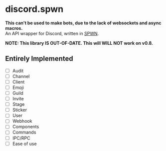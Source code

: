 # discord.spwn

**This can't be used to make bots, due to the lack of websockets and async macros.**<br>
An API wrapper for Discord, written in [SPWN](https://github.com/Spu7Nix/SPWN-language).

**NOTE: This library IS OUT-OF-DATE. This will WILL NOT work on v0.8.**

## Entirely Implemented

- [ ] Audit
- [ ] Channel
- [ ] Client
- [ ] Emoji
- [ ] Guild
- [ ] Invite
- [ ] Stage
- [ ] Sticker
- [ ] User
- [ ] Webhook
- [ ] Components
- [ ] Commands
- [ ] IPC/RPC
- [ ] Ease of use
